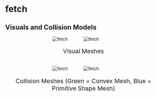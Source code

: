 <!-- THIS IS ALL GENERATED DOCUMENTATION via generate_robot_docs.py. DO NOT MODIFY THIS FILE -->

# fetch

## Visuals and Collision Models

<div>
    <div style="max-width: 100%; display: flex; justify-content: center;">
        <img src="/_static/robot_images/fetch/front_visual.png" style='min-width:min(50%, 100px);max-width:50%;height:auto' alt="fetch">
        <img src="/_static/robot_images/fetch/side_visual.png" style='min-width:min(50%, 100px);max-width:50%;height:auto' alt="fetch">
    </div>
    <p style="text-align: center; font-size: 1.2rem;">Visual Meshes</p>
    <br/>
    <div style="max-width: 100%; display: flex; justify-content: center;">
        <img src="/_static/robot_images/fetch/front_collision.png" style='min-width:min(50%, 100px);max-width:50%;height:auto' alt="fetch">
        <img src="/_static/robot_images/fetch/side_collision.png" style='min-width:min(50%, 100px);max-width:50%;height:auto' alt="fetch">
    </div>
    <p style="text-align: center; font-size: 1.2rem;">Collision Meshes (Green = Convex Mesh, Blue = Primitive Shape Mesh)</p>
</div>
